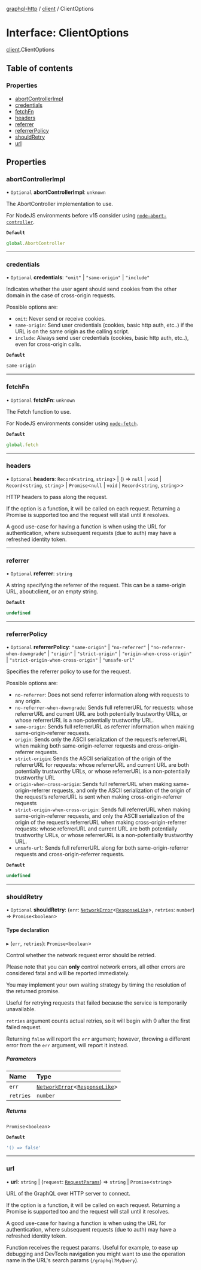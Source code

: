 [graphql-http](../README.md) / [client](../modules/client.md) / ClientOptions

# Interface: ClientOptions

[client](../modules/client.md).ClientOptions

## Table of contents

### Properties

- [abortControllerImpl](client.ClientOptions.md#abortcontrollerimpl)
- [credentials](client.ClientOptions.md#credentials)
- [fetchFn](client.ClientOptions.md#fetchfn)
- [headers](client.ClientOptions.md#headers)
- [referrer](client.ClientOptions.md#referrer)
- [referrerPolicy](client.ClientOptions.md#referrerpolicy)
- [shouldRetry](client.ClientOptions.md#shouldretry)
- [url](client.ClientOptions.md#url)

## Properties

### abortControllerImpl

• `Optional` **abortControllerImpl**: `unknown`

The AbortController implementation to use.

For NodeJS environments before v15 consider using [`node-abort-controller`](https://github.com/southpolesteve/node-abort-controller).

**`Default`**

```ts
global.AbortController
```

___

### credentials

• `Optional` **credentials**: ``"omit"`` \| ``"same-origin"`` \| ``"include"``

Indicates whether the user agent should send cookies from the other domain in the case
of cross-origin requests.

Possible options are:
  - `omit`: Never send or receive cookies.
  - `same-origin`: Send user credentials (cookies, basic http auth, etc..) if the URL is on the same origin as the calling script.
  - `include`: Always send user credentials (cookies, basic http auth, etc..), even for cross-origin calls.

**`Default`**

```ts
same-origin
```

___

### fetchFn

• `Optional` **fetchFn**: `unknown`

The Fetch function to use.

For NodeJS environments consider using [`node-fetch`](https://github.com/node-fetch/node-fetch).

**`Default`**

```ts
global.fetch
```

___

### headers

• `Optional` **headers**: `Record`<`string`, `string`\> \| () => ``null`` \| `void` \| `Record`<`string`, `string`\> \| `Promise`<``null`` \| `void` \| `Record`<`string`, `string`\>\>

HTTP headers to pass along the request.

If the option is a function, it will be called on each request.
Returning a Promise is supported too and the request will stall until it
resolves.

A good use-case for having a function is when using the URL for authentication,
where subsequent requests (due to auth) may have a refreshed identity token.

___

### referrer

• `Optional` **referrer**: `string`

A string specifying the referrer of the request. This can be a same-origin URL, about:client, or an empty string.

**`Default`**

```ts
undefined
```

___

### referrerPolicy

• `Optional` **referrerPolicy**: ``"same-origin"`` \| ``"no-referrer"`` \| ``"no-referrer-when-downgrade"`` \| ``"origin"`` \| ``"strict-origin"`` \| ``"origin-when-cross-origin"`` \| ``"strict-origin-when-cross-origin"`` \| ``"unsafe-url"``

Specifies the referrer policy to use for the request.

Possible options are:
  - `no-referrer`: Does not send referrer information along with requests to any origin.
  - `no-referrer-when-downgrade`: Sends full referrerURL for requests: whose referrerURL and current URL are both potentially trustworthy URLs, or whose referrerURL is a non-potentially trustworthy URL.
  - `same-origin`: Sends full referrerURL as referrer information when making same-origin-referrer requests.
  - `origin`: Sends only the ASCII serialization of the request’s referrerURL when making both same-origin-referrer requests and cross-origin-referrer requests.
  - `strict-origin`: Sends the ASCII serialization of the origin of the referrerURL for requests: whose referrerURL and current URL are both potentially trustworthy URLs, or whose referrerURL is a non-potentially trustworthy URL
  - `origin-when-cross-origin`: Sends full referrerURL when making same-origin-referrer requests, and only the ASCII serialization of the origin of the request’s referrerURL is sent when making cross-origin-referrer requests
  - `strict-origin-when-cross-origin`: Sends full referrerURL when making same-origin-referrer requests, and only the ASCII serialization of the origin of the request’s referrerURL when making cross-origin-referrer requests: whose referrerURL and current URL are both potentially trustworthy URLs, or whose referrerURL is a non-potentially trustworthy URL.
  - `unsafe-url`: Sends full referrerURL along for both same-origin-referrer requests and cross-origin-referrer requests.

**`Default`**

```ts
undefined
```

___

### shouldRetry

• `Optional` **shouldRetry**: (`err`: [`NetworkError`](../classes/client.NetworkError.md)<[`ResponseLike`](client.ResponseLike.md)\>, `retries`: `number`) => `Promise`<`boolean`\>

#### Type declaration

▸ (`err`, `retries`): `Promise`<`boolean`\>

Control whether the network request error should be retried.

Please note that you can **only** control network errors, all other
errors are considered fatal and will be reported immediately.

You may implement your own waiting strategy by timing the resolution of the returned promise.

Useful for retrying requests that failed because the service is temporarily unavailable.

`retries` argument counts actual retries, so it will begin with
0 after the first failed request.

Returning `false` will report the `err` argument; however, throwing a different error from
the `err` argument, will report it instead.

##### Parameters

| Name | Type |
| :------ | :------ |
| `err` | [`NetworkError`](../classes/client.NetworkError.md)<[`ResponseLike`](client.ResponseLike.md)\> |
| `retries` | `number` |

##### Returns

`Promise`<`boolean`\>

**`Default`**

```ts
'() => false'
```

___

### url

• **url**: `string` \| (`request`: [`RequestParams`](common.RequestParams.md)) => `string` \| `Promise`<`string`\>

URL of the GraphQL over HTTP server to connect.

If the option is a function, it will be called on each request.
Returning a Promise is supported too and the request will stall until it
resolves.

A good use-case for having a function is when using the URL for authentication,
where subsequent requests (due to auth) may have a refreshed identity token.

Function receives the request params. Useful for example, to ease up debugging and DevTools
navigation you might want to use the operation name in the URL's search params (`/graphql?MyQuery`).
